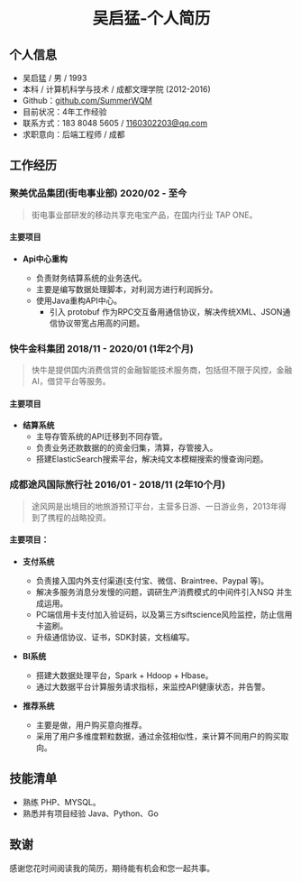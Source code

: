 # <center>吴启猛-个人简历</center>

## 个人信息
- 吴启猛 / 男 / 1993
- 本科 / 计算机科学与技术 / 成都文理学院 (2012-2016)
- Github：[github.com/SummerWQM](https://github.com/SummerWQM)
- 目前状况：4年工作经验
- 联系方式：183 8048 5605 / 1160302203@qq.com
- 求职意向：后端工程师 / 成都


## 工作经历

### 聚美优品集团(街电事业部) 2020/02 - 至今
> 街电事业部研发的移动共享充电宝产品，在国内行业 TAP ONE。

#### 主要项目

- **Api中心重构**

    - 负责财务结算系统的业务迭代。
    - 主要是编写数据处理脚本，对利润方进行利润拆分。
    - 使用Java重构API中心。
        - 引入 protobuf 作为RPC交互备用通信协议，解决传统XML、JSON通信协议带宽占用高的问题。


### 快牛金科集团 2018/11 - 2020/01 (1年2个月)
> 快牛是提供国内消费信贷的金融智能技术服务商，包括但不限于风控，金融AI，借贷平台等服务。

#### 主要项目

- **结算系统**
    - 主导存管系统的API迁移到不同存管。
    - 负责业务还款数据的的资金归集，清算，存管接入。 
    - 搭建ElasticSearch搜索平台，解决纯文本模糊搜索的慢查询问题。


### 成都途风国际旅行社 2016/01 - 2018/11 (2年10个月)
> 途风网是出境目的地旅游预订平台，主营多日游、一日游业务，2013年得到了携程的战略投资。

#### 主要项目：

- **支付系统**
    - 负责接入国内外支付渠道(支付宝、微信、Braintree、Paypal 等)。
    - 解决多服务消息分发慢的问题，调研生产消费模式的中间件引入NSQ 并生成运用。
    - PC端信用卡支付加入验证码，以及第三方siftscience风险监控，防止信用卡盗刷。
    - 升级通信协议、证书，SDK封装，文档编写。

- **BI系统**
    - 搭建大数据处理平台，Spark + Hdoop + Hbase。
    - 通过大数据平台计算服务请求指标，来监控API健康状态，并告警。

- **推荐系统**
    - 主要是做，用户购买意向推荐。
    - 采用了用户多维度颗粒数据，通过余弦相似性，来计算不同用户的购买取向。

## 技能清单
- 熟练 PHP、MYSQL。
- 熟悉并有项目经验 Java、Python、Go

## 致谢
感谢您花时间阅读我的简历，期待能有机会和您一起共事。
